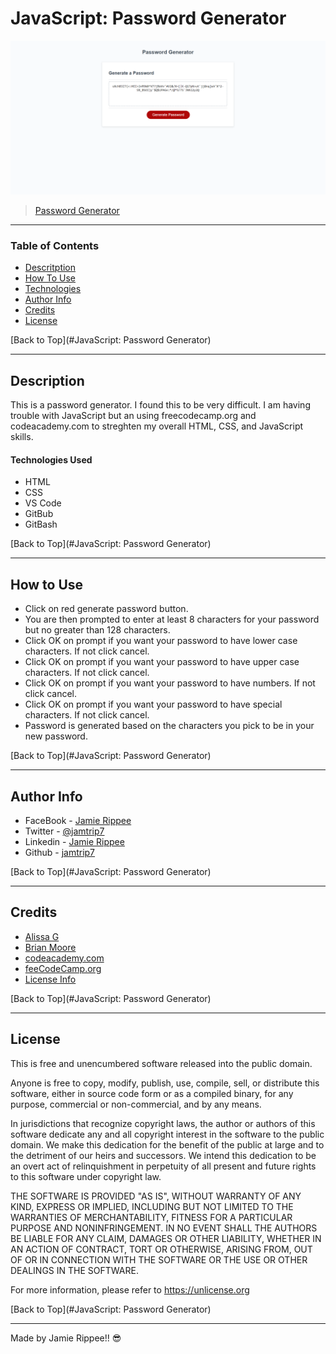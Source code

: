 # JavaScript: Password Generator

![Project Image](assets\Screenshots\javascript-homework-screenshot.png)

> [Password Generator](C:\Users\J.Rippee\code\homework-assignments\javascript-password-generator\javascript-password-generator.html)

---

### Table of Contents

- [Descritption](#description)
- [How To Use](#how-to-use)
- [Technologies](#technologies)
- [Author Info](#author-info)
- [Credits](#credits)
- [License](#license)

[Back to Top](#JavaScript: Password Generator)

---

## Description

This is a password generator. I found this to be very difficult. I am having trouble with JavaScript but an using freecodecamp.org and codeacademy.com to streghten my overall HTML, CSS, and JavaScript skills.

#### Technologies Used

- HTML
- CSS
- VS Code
- GitBub
- GitBash

[Back to Top](#JavaScript: Password Generator)

---

## How to Use

- Click on red generate password button. 
- You are then prompted to enter at least 8 characters for your password but no greater than 128 characters.
- Click OK on prompt if you want your password to have lower case characters. If not click cancel.
- Click OK on prompt if you want your password to have upper case characters. If not click cancel.
- Click OK on prompt if you want your password to have numbers. If not click cancel.
- Click OK on prompt if you want your password to have special characters. If not click cancel.
- Password is generated based on the characters you pick to be in your new password.

[Back to Top](#JavaScript: Password Generator)

---

## Author Info

- FaceBook - [Jamie Rippee](https://www.facebook.com/jamie.rippee.1/)
- Twitter - [@jamtrip7](https://twitter.com/jamtrip7)
- Linkedin - [Jamie Rippee](https://www.linkedin.com/in/jamie-rippee-28316513/)
- Github - [jamtrip7](https://github.com/jamtrip7)

[Back to Top](#JavaScript: Password Generator)

---

## Credits


- [Alissa G](https://msudetfsfpt01-krn7523.slack.com/team/U01KX6W4508)
- [Brian Moore](https://msudetfsfpt01-krn7523.slack.com/team/U01JG5DPJF4)
- [codeacademy.com](https://www.codeacdemy.com)
- [feeCodeCamp.org](https://www.freecodecamp.org)
- [License Info](https://choosealicense.com/licenses/unlicense/#)

[Back to Top](#JavaScript: Password Generator)

---

## License

This is free and unencumbered software released into the public domain.

Anyone is free to copy, modify, publish, use, compile, sell, or
distribute this software, either in source code form or as a compiled
binary, for any purpose, commercial or non-commercial, and by any
means.

In jurisdictions that recognize copyright laws, the author or authors
of this software dedicate any and all copyright interest in the
software to the public domain. We make this dedication for the benefit
of the public at large and to the detriment of our heirs and
successors. We intend this dedication to be an overt act of
relinquishment in perpetuity of all present and future rights to this
software under copyright law.

THE SOFTWARE IS PROVIDED "AS IS", WITHOUT WARRANTY OF ANY KIND,
EXPRESS OR IMPLIED, INCLUDING BUT NOT LIMITED TO THE WARRANTIES OF
MERCHANTABILITY, FITNESS FOR A PARTICULAR PURPOSE AND NONINFRINGEMENT.
IN NO EVENT SHALL THE AUTHORS BE LIABLE FOR ANY CLAIM, DAMAGES OR
OTHER LIABILITY, WHETHER IN AN ACTION OF CONTRACT, TORT OR OTHERWISE,
ARISING FROM, OUT OF OR IN CONNECTION WITH THE SOFTWARE OR THE USE OR
OTHER DEALINGS IN THE SOFTWARE.

For more information, please refer to <https://unlicense.org>

[Back to Top](#JavaScript: Password Generator)

---

Made by Jamie Rippee!! 😎